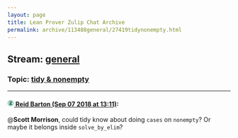 ```yaml
---
layout: page
title: Lean Prover Zulip Chat Archive 
permalink: archive/113488general/27419tidynonempty.html
---
```


## Stream: [general](index.html)
### Topic: [tidy & nonempty](27419tidynonempty.html)

---

#### [![Click to go to Zulip](../../assets/img/zulip2.png) Reid Barton (Sep 07 2018 at 13:11)](https://leanprover.zulipchat.com/#narrow/stream/113488-general/topic/tidy%20%26%20nonempty/near/133503946):
@**Scott Morrison**, could tidy know about doing `cases` on `nonempty`? Or maybe it belongs inside `solve_by_elim`?

